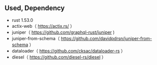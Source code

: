 ## Used, Dependency
- rust 1.53.0
- actix-web（ https://actix.rs/ ）  
- juniper（ https://github.com/graphql-rust/juniper )
- juniper-from-schema（ https://github.com/davidpdrsn/juniper-from-schema ）
- dataloader（ https://github.com/cksac/dataloader-rs ）
- diesel（ https://github.com/diesel-rs/diesel ）
